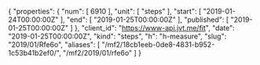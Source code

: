 {
  "properties": {
    "num": [
      6910
    ],
    "unit": [
      "steps"
    ],
    "start": [
      "2019-01-24T00:00:00Z"
    ],
    "end": [
      "2019-01-25T00:00:00Z"
    ],
    "published": [
      "2019-01-25T00:00:00Z"
    ]
  },
  "client_id": "https://www-api.jvt.me/fit",
  "date": "2019-01-25T00:00:00Z",
  "kind": "steps",
  "h": "h-measure",
  "slug": "2019/01/Rfe6o",
  "aliases": [
    "/mf2/18cb1eeb-0de8-4831-b952-1c53b41b2ef0/",
    "/mf2/2019/01/rfe6o"
  ]
}
